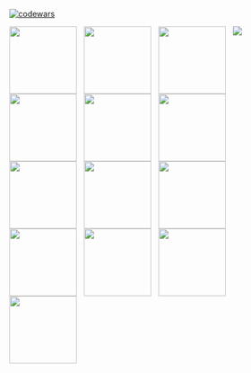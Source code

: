 [![codewars](https://www.codewars.com/users/SaintDK/badges/large)](https://www.codewars.com/users/SaintDK)   

<img align="left" width="120px" style="padding-right:10px;" src="https://cdn.jsdelivr.net/gh/devicons/devicon@latest/icons/java/java-original-wordmark.svg" />
<img align="left" width="120px" style="padding-right:10px;" src="https://cdn.jsdelivr.net/gh/devicons/devicon@latest/icons/kotlin/kotlin-original.svg" />
<img align="left" width="120px" style="padding-right:10px;" src="https://cdn.jsdelivr.net/gh/devicons/devicon@latest/icons/python/python-original-wordmark.svg" />
<img align="left" width="120px" style="padding-right:10px;" src="https://cdn.jsdelivr.net/gh/devicons/devicon@latest/icons/html5/html5-original-wordmark.svg" />
<img align="left" width="120px" style="padding-right:10px;" src="https://cdn.jsdelivr.net/gh/devicons/devicon@latest/icons/css3/css3-original.svg" />
<img align="left" width="120px" style="padding-right:10px;" src="https://cdn.jsdelivr.net/gh/devicons/devicon@latest/icons/numpy/numpy-original-wordmark.svg" />
<img align="left" width="120px" style="padding-right:10px;" src="https://cdn.jsdelivr.net/gh/devicons/devicon@latest/icons/pandas/pandas-original-wordmark.svg" />
<img align="left" width="120px" style="padding-right:10px;" src="https://cdn.jsdelivr.net/gh/devicons/devicon@latest/icons/scikitlearn/scikitlearn-original.svg" />
<img align="left" width="120px" style="padding-right:10px;" src="https://cdn.jsdelivr.net/gh/devicons/devicon@latest/icons/tensorflow/tensorflow-original-wordmark.svg" />
<img align="left" width="120px" style="padding-right:10px;" src="https://cdn.jsdelivr.net/gh/devicons/devicon@latest/icons/keras/keras-original-wordmark.svg" />
<img align="left" width="120px" style="padding-right:10px;" src="https://cdn.jsdelivr.net/gh/devicons/devicon@latest/icons/pytorch/pytorch-original.svg" />
<img align="left" width="120px" style="padding-right:10px;" src="https://cdn.jsdelivr.net/gh/devicons/devicon@latest/icons/opencv/opencv-original-wordmark.svg" />
<img align="left" width="120px" style="padding-right:10px;" src="https://cdn.jsdelivr.net/gh/devicons/devicon@latest/icons/apachespark/apachespark-original-wordmark.svg" />

<a href="https://visitcount.itsvg.in">
  <img src="https://visitcount.itsvg.in/api?id=SaintDK&label=Profile%20Views&color=12&pretty=false" />
</a>
